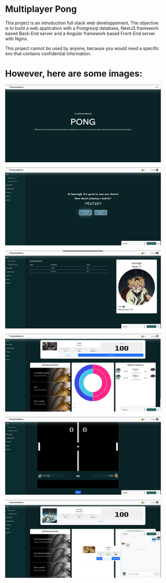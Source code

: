# Multiplayer Pong

This project is an introduction full stack web developpement,
The objective is to build a web application with a Postgresql database, NestJS framework based Back-End server and a Angular framework based Front-End server with Nginx.

This project cannot be used by anyone, because you would need a specific env that contains confidential information.

# However, here are some images:

![glassdoor](Frontend/src/assets/screenshots/glassdoor.png)

![homepage](Frontend/src/assets/screenshots/homepage.png)

![leaderboard](Frontend/src/assets/screenshots/leaderboard.png)

![otherProfile](Frontend/src/assets/screenshots/otherProfile.png)

![pongbegin](Frontend/src/assets/screenshots/pongbegin.png)

![profilewithchat](Frontend/src/assets/screenshots/profilewithchat.png)

